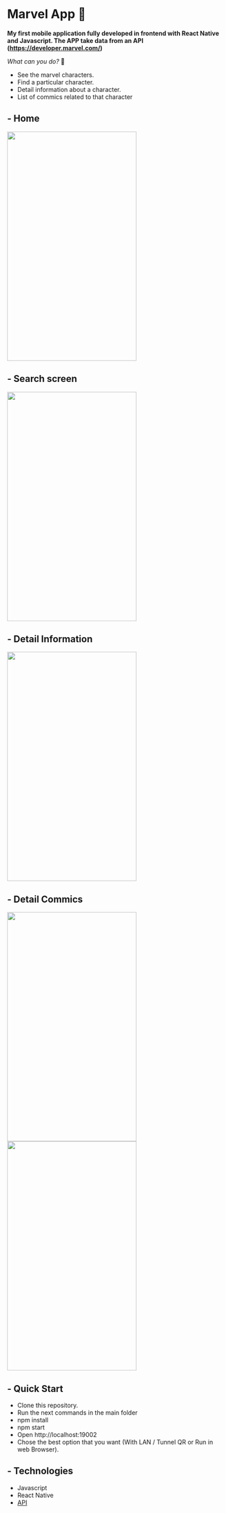 # Marvel App 🤖

**My first mobile application fully developed in frontend with React Native and Javascript. The APP take data from an API (https://developer.marvel.com/)**

*What can you do?*  🤔
- See the marvel characters.
- Find a particular character.
- Detail information about a character.
- List of commics related to that character


## - Home

<img src="https://user-images.githubusercontent.com/72042861/152229531-bb428d5f-f83e-490d-b7aa-f86e636fb11d.png" width="300" height="530" align="center"/>


## - Search screen

<img src="https://user-images.githubusercontent.com/72042861/152229575-55f59ab4-d4c0-48e3-8f4e-80f40f9f8e34.png" width="300" height="530"/>


## - Detail Information


<img src="https://user-images.githubusercontent.com/72042861/152229607-2f5c6abe-4672-411b-9af9-91dc5f63c94e.png" width="300" height="530"/>


## - Detail Commics


<img src="https://user-images.githubusercontent.com/72042861/152229629-0e8d641a-3fff-402d-a537-afc4671a1de1.png" width="300" height="530"/>
<img src="https://user-images.githubusercontent.com/72042861/152229644-63eaa979-23f1-4599-80ed-45da15a7000b.png" width="300" height="530"/>


## - Quick Start
- Clone this repository.
- Run the next commands in the main folder
- npm install
- npm start
- Open http://localhost:19002
- Chose the best option that you want (With LAN / Tunnel QR or Run in web Browser).

## - Technologies
- Javascript
- React Native
- <a href="https://developer.marvel.com/">API</a>


